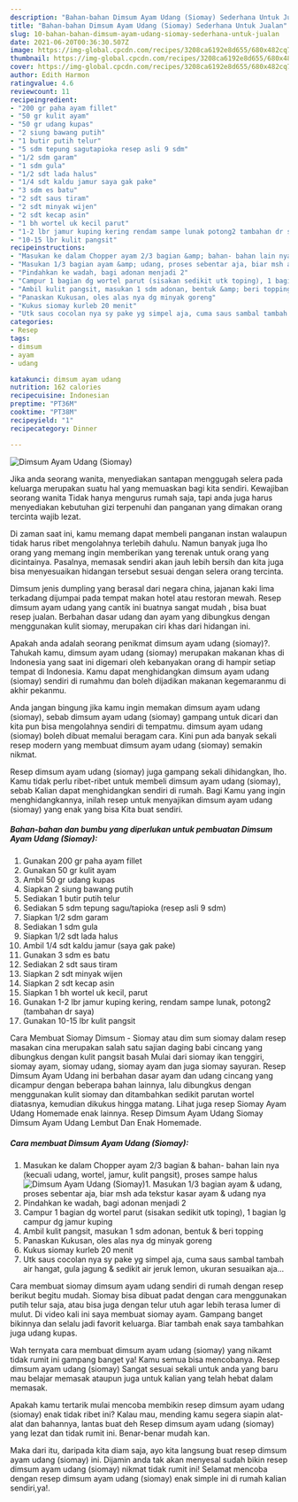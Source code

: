 ```yaml
---
description: "Bahan-bahan Dimsum Ayam Udang (Siomay) Sederhana Untuk Jualan"
title: "Bahan-bahan Dimsum Ayam Udang (Siomay) Sederhana Untuk Jualan"
slug: 10-bahan-bahan-dimsum-ayam-udang-siomay-sederhana-untuk-jualan
date: 2021-06-20T00:36:30.507Z
image: https://img-global.cpcdn.com/recipes/3208ca6192e8d655/680x482cq70/dimsum-ayam-udang-siomay-foto-resep-utama.jpg
thumbnail: https://img-global.cpcdn.com/recipes/3208ca6192e8d655/680x482cq70/dimsum-ayam-udang-siomay-foto-resep-utama.jpg
cover: https://img-global.cpcdn.com/recipes/3208ca6192e8d655/680x482cq70/dimsum-ayam-udang-siomay-foto-resep-utama.jpg
author: Edith Harmon
ratingvalue: 4.6
reviewcount: 11
recipeingredient:
- "200 gr paha ayam fillet"
- "50 gr kulit ayam"
- "50 gr udang kupas"
- "2 siung bawang putih"
- "1 butir putih telur"
- "5 sdm tepung sagutapioka resep asli 9 sdm"
- "1/2 sdm garam"
- "1 sdm gula"
- "1/2 sdt lada halus"
- "1/4 sdt kaldu jamur saya gak pake"
- "3 sdm es batu"
- "2 sdt saus tiram"
- "2 sdt minyak wijen"
- "2 sdt kecap asin"
- "1 bh wortel uk kecil parut"
- "1-2 lbr jamur kuping kering rendam sampe lunak potong2 tambahan dr saya"
- "10-15 lbr kulit pangsit"
recipeinstructions:
- "Masukan ke dalam Chopper ayam 2/3 bagian &amp; bahan- bahan lain nya (kecuali udang, wortel, jamur, kulit pangsit), proses sampe halus"
- "Masukan 1/3 bagian ayam &amp; udang, proses sebentar aja, biar msh ada tekstur kasar ayam &amp; udang nya"
- "Pindahkan ke wadah, bagi adonan menjadi 2"
- "Campur 1 bagian dg wortel parut (sisakan sedikit utk toping), 1 bagian lg campur dg jamur kuping"
- "Ambil kulit pangsit, masukan 1 sdm adonan, bentuk &amp; beri topping"
- "Panaskan Kukusan, oles alas nya dg minyak goreng"
- "Kukus siomay kurleb 20 menit"
- "Utk saus cocolan nya sy pake yg simpel aja, cuma saus sambal tambah air hangat, gula jagung &amp; sedikit air jeruk lemon, ukuran sesuaikan aja..."
categories:
- Resep
tags:
- dimsum
- ayam
- udang

katakunci: dimsum ayam udang 
nutrition: 162 calories
recipecuisine: Indonesian
preptime: "PT36M"
cooktime: "PT38M"
recipeyield: "1"
recipecategory: Dinner

---
```



![Dimsum Ayam Udang (Siomay)](https://img-global.cpcdn.com/recipes/3208ca6192e8d655/680x482cq70/dimsum-ayam-udang-siomay-foto-resep-utama.jpg)

Jika anda seorang wanita, menyediakan santapan menggugah selera pada keluarga merupakan suatu hal yang memuaskan bagi kita sendiri. Kewajiban seorang  wanita Tidak hanya mengurus rumah saja, tapi anda juga harus menyediakan kebutuhan gizi terpenuhi dan panganan yang dimakan orang tercinta wajib lezat.

Di zaman  saat ini, kamu memang dapat membeli panganan instan walaupun tidak harus ribet mengolahnya terlebih dahulu. Namun banyak juga lho orang yang memang ingin memberikan yang terenak untuk orang yang dicintainya. Pasalnya, memasak sendiri akan jauh lebih bersih dan kita juga bisa menyesuaikan hidangan tersebut sesuai dengan selera orang tercinta. 

Dimsum jenis dumpling yang berasal dari negara china, jajanan kaki lima terkadang dijumpai pada tempat makan hotel atau restoran mewah. Resep dimsum ayam udang yang cantik ini buatnya sangat mudah , bisa buat resep jualan. Berbahan dasar udang dan ayam yang dibungkus dengan menggunakan kulit siomay, merupakan ciri khas dari hidangan ini.

Apakah anda adalah seorang penikmat dimsum ayam udang (siomay)?. Tahukah kamu, dimsum ayam udang (siomay) merupakan makanan khas di Indonesia yang saat ini digemari oleh kebanyakan orang di hampir setiap tempat di Indonesia. Kamu dapat menghidangkan dimsum ayam udang (siomay) sendiri di rumahmu dan boleh dijadikan makanan kegemaranmu di akhir pekanmu.

Anda jangan bingung jika kamu ingin memakan dimsum ayam udang (siomay), sebab dimsum ayam udang (siomay) gampang untuk dicari dan kita pun bisa mengolahnya sendiri di tempatmu. dimsum ayam udang (siomay) boleh dibuat memalui beragam cara. Kini pun ada banyak sekali resep modern yang membuat dimsum ayam udang (siomay) semakin nikmat.

Resep dimsum ayam udang (siomay) juga gampang sekali dihidangkan, lho. Kamu tidak perlu ribet-ribet untuk membeli dimsum ayam udang (siomay), sebab Kalian dapat menghidangkan sendiri di rumah. Bagi Kamu yang ingin menghidangkannya, inilah resep untuk menyajikan dimsum ayam udang (siomay) yang enak yang bisa Kita buat sendiri.

<!--inarticleads1-->

##### Bahan-bahan dan bumbu yang diperlukan untuk pembuatan Dimsum Ayam Udang (Siomay):

1. Gunakan 200 gr paha ayam fillet
1. Gunakan 50 gr kulit ayam
1. Ambil 50 gr udang kupas
1. Siapkan 2 siung bawang putih
1. Sediakan 1 butir putih telur
1. Sediakan 5 sdm tepung sagu/tapioka (resep asli 9 sdm)
1. Siapkan 1/2 sdm garam
1. Sediakan 1 sdm gula
1. Siapkan 1/2 sdt lada halus
1. Ambil 1/4 sdt kaldu jamur (saya gak pake)
1. Gunakan 3 sdm es batu
1. Sediakan 2 sdt saus tiram
1. Siapkan 2 sdt minyak wijen
1. Siapkan 2 sdt kecap asin
1. Siapkan 1 bh wortel uk kecil, parut
1. Gunakan 1-2 lbr jamur kuping kering, rendam sampe lunak, potong2 (tambahan dr saya)
1. Gunakan 10-15 lbr kulit pangsit


Cara Membuat Siomay Dimsum - Siomay atau dim sum siomay dalam resep masakan cina merupakan salah satu sajian daging babi cincang yang dibungkus dengan kulit pangsit basah Mulai dari siomay ikan tenggiri, siomay ayam, siomay udang, siomay ayam dan juga siomay sayuran. Resep Dimsum Ayam Udang ini berbahan dasar ayam dan udang cincang yang dicampur dengan beberapa bahan lainnya, lalu dibungkus dengan menggunakan kulit siomay dan ditambahkan sedikit parutan wortel diatasnya, kemudian dikukus hingga matang. Lihat juga resep Siomay Ayam Udang Homemade enak lainnya. Resep Dimsum Ayam Udang Siomay Dimsum Ayam Udang Lembut Dan Enak Homemade. 

<!--inarticleads2-->

##### Cara membuat Dimsum Ayam Udang (Siomay):

1. Masukan ke dalam Chopper ayam 2/3 bagian &amp; bahan- bahan lain nya (kecuali udang, wortel, jamur, kulit pangsit), proses sampe halus
<img src="//assets-global.cpcdn.com/assets/icons/button_play-2c75c40dde080a61004c1f40b05d8f140eaff45d7e9e6481dc71c63d2e7c4909.png" alt="Dimsum Ayam Udang (Siomay)">1. Masukan 1/3 bagian ayam &amp; udang, proses sebentar aja, biar msh ada tekstur kasar ayam &amp; udang nya
1. Pindahkan ke wadah, bagi adonan menjadi 2
1. Campur 1 bagian dg wortel parut (sisakan sedikit utk toping), 1 bagian lg campur dg jamur kuping
1. Ambil kulit pangsit, masukan 1 sdm adonan, bentuk &amp; beri topping
1. Panaskan Kukusan, oles alas nya dg minyak goreng
1. Kukus siomay kurleb 20 menit
1. Utk saus cocolan nya sy pake yg simpel aja, cuma saus sambal tambah air hangat, gula jagung &amp; sedikit air jeruk lemon, ukuran sesuaikan aja...


Cara membuat siomay dimsum ayam udang sendiri di rumah dengan resep berikut begitu mudah. Siomay bisa dibuat padat dengan cara menggunakan putih telur saja, atau bisa juga dengan telur utuh agar lebih terasa lumer di mulut. Di video kali ini saya membuat siomay ayam. Gampang banget bikinnya dan selalu jadi favorit keluarga. Biar tambah enak saya tambahkan juga udang kupas. 

Wah ternyata cara membuat dimsum ayam udang (siomay) yang nikamt tidak rumit ini gampang banget ya! Kamu semua bisa mencobanya. Resep dimsum ayam udang (siomay) Sangat sesuai sekali untuk anda yang baru mau belajar memasak ataupun juga untuk kalian yang telah hebat dalam memasak.

Apakah kamu tertarik mulai mencoba membikin resep dimsum ayam udang (siomay) enak tidak ribet ini? Kalau mau, mending kamu segera siapin alat-alat dan bahannya, lantas buat deh Resep dimsum ayam udang (siomay) yang lezat dan tidak rumit ini. Benar-benar mudah kan. 

Maka dari itu, daripada kita diam saja, ayo kita langsung buat resep dimsum ayam udang (siomay) ini. Dijamin anda tak akan menyesal sudah bikin resep dimsum ayam udang (siomay) nikmat tidak rumit ini! Selamat mencoba dengan resep dimsum ayam udang (siomay) enak simple ini di rumah kalian sendiri,ya!.

